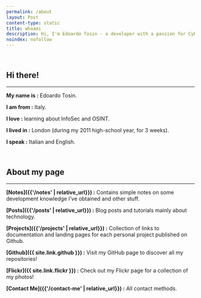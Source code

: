 ```yaml
---
permalink: /about
layout: Post
content-type: static
title: whoami
description: Hi, I'm Edoardo Tosin - a developer with a passion for Cybersecurity and OSINT. On my page, you'll find posts and insights into my work. Connect with me to learn more!
noindex: nofollow
---
```


<br>

## Hi there!
---
**My name is :** Edoardo Tosin.

**I am from :** Italy.

**I love :** learning about InfoSec and OSINT.

**I lived in :** London (during my 2011 high-school year, for 3 weeks).

**I speak :** Italian and English.

<br>

## About my page
---
**[Notes]({{'/notes' | relative_url}}) :** Contains simple notes on some development knowledge I've obtained and other stuff.

**[Posts]({{'/posts' | relative_url}}) :** Blog posts and tutorials mainly about technology.

**[Projects]({{'/projects' | relative_url}}) :** Collection of links to documentation and landing pages for each personal project published on Github.

**[Github]({{ site.link.github }}) :**
Visit my GitHub page to discover all my repositories!

**[Flickr]({{ site.link.flickr }}) :**
Check out my Flickr page for a collection of my photos!

**[Contact Me]({{'/contact-me' | relative_url}}) :** All contact methods.

<br>
